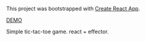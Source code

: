 This project was bootstrapped with [Create React App](https://github.com/facebook/create-react-app).

[DEMO](https://https://vc-tictac.herokuapp.com)

Simple tic-tac-toe game. react + effector.
